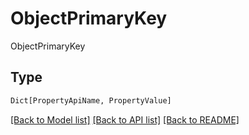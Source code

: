 # ObjectPrimaryKey

ObjectPrimaryKey

## Type
```python
Dict[PropertyApiName, PropertyValue]
```


[[Back to Model list]](../../../README.md#models-v1-link) [[Back to API list]](../../README.md#documentation-for-api-endpoints) [[Back to README]](../../README.md)
